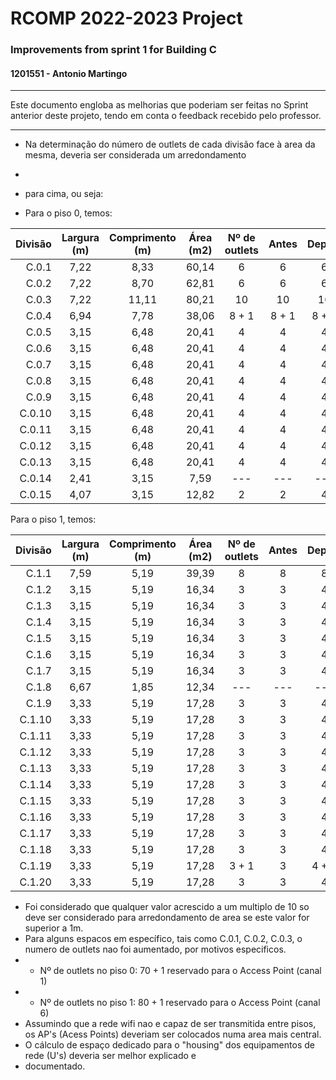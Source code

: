 RCOMP 2022-2023 Project
=======================

### Improvements from sprint 1 for Building C

#### 1201551 - Antonio Martingo

---

Este documento engloba as melhorias que poderiam ser feitas no Sprint anterior deste projeto, tendo em conta o feedback
recebido pelo professor.

---

* Na determinação do número de outlets de cada divisão face à area da mesma, deveria ser considerada um arredondamento
* 
* para cima, ou seja:

* Para o piso 0, temos:

| Divisão | Largura (m) | Comprimento (m) | Área (m2) | Nº de outlets | Antes | Depois |
|--------:|:-----------:|:---------------:|:---------:|:-------------:|:-----:|:------:|
|   C.0.1 |    7,22     |      8,33       |   60,14   |       6       |   6   |   6    |
|   C.0.2 |    7,22     |      8,70       |   62,81   |       6       |   6   |   6    |
|   C.0.3 |    7,22     |      11,11      |   80,21   |      10       |  10   |   10   |
|   C.0.4 |    6,94     |      7,78       |   38,06   |     8 + 1     | 8 + 1 | 8 + 1  |
|   C.0.5 |    3,15     |      6,48       |   20,41   |       4       |   4   |   4    |
|   C.0.6 |    3,15     |      6,48       |   20,41   |       4       |   4   |   4    |
|   C.0.7 |    3,15     |      6,48       |   20,41   |       4       |   4   |   4    |
|   C.0.8 |    3,15     |      6,48       |   20,41   |       4       |   4   |   4    |
|   C.0.9 |    3,15     |      6,48       |   20,41   |       4       |   4   |   4    |
|  C.0.10 |    3,15     |      6,48       |   20,41   |       4       |   4   |   4    |
|  C.0.11 |    3,15     |      6,48       |   20,41   |       4       |   4   |   4    |
|  C.0.12 |    3,15     |      6,48       |   20,41   |       4       |   4   |   4    |
|  C.0.13 |    3,15     |      6,48       |   20,41   |       4       |   4   |   4    |
|  C.0.14 |    2,41     |      3,15       |   7,59    |      ---      |  ---  |  ---   |
|  C.0.15 |    4,07     |      3,15       |   12,82   |       2       |   2   |   4    |


Para o piso 1, temos:

| Divisão | Largura (m) | Comprimento (m) | Área (m2) | Nº de outlets | Antes | Depois |
|--------:|:-----------:|:---------------:|:---------:|:-------------:|:-----:|:------:|
|   C.1.1 |    7,59     |      5,19       |   39,39   |       8       |   8   |   8    |
|   C.1.2 |    3,15     |      5,19       |   16,34   |       3       |   3   |   4    |
|   C.1.3 |    3,15     |      5,19       |   16,34   |       3       |   3   |   4    |
|   C.1.4 |    3,15     |      5,19       |   16,34   |       3       |   3   |   4    |
|   C.1.5 |    3,15     |      5,19       |   16,34   |       3       |   3   |   4    |
|   C.1.6 |    3,15     |      5,19       |   16,34   |       3       |   3   |   4    |
|   C.1.7 |    3,15     |      5,19       |   16,34   |       3       |   3   |   4    |
|   C.1.8 |    6,67     |      1,85       |   12,34   |      ---      |  ---  |  ---   |
|   C.1.9 |    3,33     |      5,19       |   17,28   |       3       |   3   |   4    |
|  C.1.10 |    3,33     |      5,19       |   17,28   |       3       |   3   |   4    |
|  C.1.11 |    3,33     |      5,19       |   17,28   |       3       |   3   |   4    |
|  C.1.12 |    3,33     |      5,19       |   17,28   |       3       |   3   |   4    |
|  C.1.13 |    3,33     |      5,19       |   17,28   |       3       |   3   |   4    |
|  C.1.14 |    3,33     |      5,19       |   17,28   |       3       |   3   |   4    |
|  C.1.15 |    3,33     |      5,19       |   17,28   |       3       |   3   |   4    |
|  C.1.16 |    3,33     |      5,19       |   17,28   |       3       |   3   |   4    |
|  C.1.17 |    3,33     |      5,19       |   17,28   |       3       |   3   |   4    |
|  C.1.18 |    3,33     |      5,19       |   17,28   |       3       |   3   |   4    |
|  C.1.19 |    3,33     |      5,19       |   17,28   |     3 + 1     |   3   | 4 + 1  |
|  C.1.20 |    3,33     |      5,19       |   17,28   |       3       |   3   |   4    |

 * Foi considerado que qualquer valor acrescido a um multiplo de 10 so deve ser considerado para arredondamento de area se este valor for superior a 1m.
* Para alguns espacos em específico, tais como C.0.1, C.0.2, C.0.3, o numero de outlets nao foi aumentado, por motivos especificos.
* * Nº de outlets no piso 0: 70 + 1 reservado para o Access Point (canal 1)
* * Nº de outlets no piso 1: 80 + 1 reservado para o Access Point (canal 6)
* Assumindo que a rede wifi nao e capaz de ser transmitida entre pisos, os AP's (Acess Points) deveriam ser colocados numa area mais central.
* O cálculo de espaço dedicado para o "housing" dos equipamentos de rede (U's) deveria ser melhor explicado e
* documentado.
